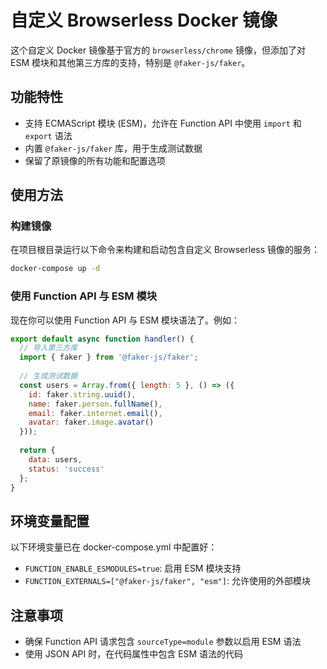 # 自定义 Browserless Docker 镜像

这个自定义 Docker 镜像基于官方的 `browserless/chrome` 镜像，但添加了对 ESM 模块和其他第三方库的支持，特别是 `@faker-js/faker`。

## 功能特性

- 支持 ECMAScript 模块 (ESM)，允许在 Function API 中使用 `import` 和 `export` 语法
- 内置 `@faker-js/faker` 库，用于生成测试数据
- 保留了原镜像的所有功能和配置选项

## 使用方法

### 构建镜像

在项目根目录运行以下命令来构建和启动包含自定义 Browserless 镜像的服务：

```bash
docker-compose up -d
```

### 使用 Function API 与 ESM 模块

现在你可以使用 Function API 与 ESM 模块语法了。例如：

```javascript
export default async function handler() {
  // 导入第三方库
  import { faker } from '@faker-js/faker';
  
  // 生成测试数据
  const users = Array.from({ length: 5 }, () => ({
    id: faker.string.uuid(),
    name: faker.person.fullName(),
    email: faker.internet.email(),
    avatar: faker.image.avatar()
  }));
  
  return {
    data: users,
    status: 'success'
  };
}
```

## 环境变量配置

以下环境变量已在 docker-compose.yml 中配置好：

- `FUNCTION_ENABLE_ESMODULES=true`: 启用 ESM 模块支持
- `FUNCTION_EXTERNALS=["@faker-js/faker", "esm"]`: 允许使用的外部模块

## 注意事项

- 确保 Function API 请求包含 `sourceType=module` 参数以启用 ESM 语法
- 使用 JSON API 时，在代码属性中包含 ESM 语法的代码 